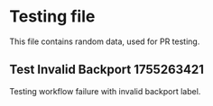# Testing file

This file contains random data, used for PR testing.


## Test Invalid Backport 1755263421

Testing workflow failure with invalid backport label.
